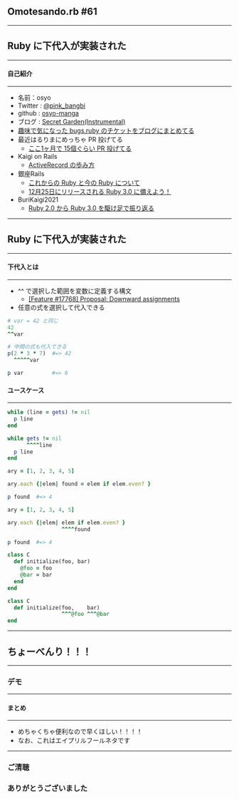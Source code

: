 ## Omotesando.rb #61

- - -

## Ruby に下代入が実装された

---

#### 自己紹介
- - -

* 名前：osyo
* Twitter : [@pink_bangbi](https://twitter.com/pink_bangbi)
* github  : [osyo-manga](https://github.com/osyo-manga)
* ブログ  : [Secret Garden(Instrumental)](http://secret-garden.hatenablog.com)
* [趣味で気になった bugs.ruby のチケットをブログにまとめてる](https://secret-garden.hatenablog.com/archive/category/bugs.ruby)               <!-- .element: class="fragment" -->
* 最近はるりまにめっちゃ PR 投げてる                   <!-- .element: class="fragment" -->
    * [ここ1ヶ月で 15個ぐらい PR 投げてる](https://github.com/rurema/doctree/pulls?q=is%3Apr+author%3Aosyo-manga)
* Kaigi on Rails                 <!-- .element: class="fragment" -->
    * [ActiveRecord の歩み方](https://speakerdeck.com/osyo/activerecord-falsebu-mifang)
* 銀座Rails                   <!-- .element: class="fragment" -->
    * [これからの Ruby と今の Ruby について](https://speakerdeck.com/osyo/korekarafalse-ruby-tojin-false-ruby-nituite)
    * [12月25日にリリースされる Ruby 3.0 に備えよう！](https://speakerdeck.com/osyo/12yue-25ri-niririsusareru-ruby-3-dot-0-nibei-eyou)
* BuriKaigi2021                 <!-- .element: class="fragment" -->
    * [Ruby 2.0 から Ruby 3.0 を駆け足で振り返る](https://speakerdeck.com/osyo/ruby-2-dot-0-kara-ruby-3-dot-0-woqu-kezu-dezhen-rifan-ru)

---

## Ruby に下代入が実装された

---

#### 下代入とは
- - -

* ^^ で選択した範囲を変数に定義する構文       <!-- .element: class="fragment" -->
    * [[Feature #17768] Proposal: Downward assignments](https://bugs.ruby-lang.org/issues/17768)
* 任意の式を選択して代入できる       <!-- .element: class="fragment" -->

```ruby
# var = 42 と同じ
42
^^var

# 中間の式も代入できる
p(2 * 3 * 7)  #=> 42
  ^^^^^var

p var         #=> 6
```
<!-- .element: class="fragment" -->

>>>

#### ユースケース
- - -

```ruby
while (line = gets) != nil
  p line
end
```

```ruby
while gets != nil
      ^^^^line
  p line
end
```
<!-- .element: class="fragment" -->

>>>

```ruby
ary = [1, 2, 3, 4, 5]

ary.each {|elem| found = elem if elem.even? }

p found  #=> 4
```

```ruby
ary = [1, 2, 3, 4, 5]

ary.each {|elem| elem if elem.even? }
                 ^^^^found

p found  #=> 4
```
<!-- .element: class="fragment" -->

>>>

```ruby
class C
  def initialize(foo, bar)
    @foo = foo
    @bar = bar
  end
end
```

```ruby
class C
  def initialize(foo,    bar)
                 ^^^@foo ^^^@bar
end
```
<!-- .element: class="fragment" -->

---

## ちょーべんり！！！

---

### デモ


---

#### まとめ
- - -

* めちゃくちゃ便利なので早くほしい！！！！       <!-- .element: class="fragment" -->
* なお、これはエイプリルフールネタです       <!-- .element: class="fragment" -->

---

### ご清聴
### ありがとうございました

